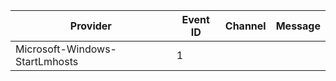 Provider                        |  Event ID  |  Channel  |  Message
--------------------------------|------------|-----------|---------
Microsoft-Windows-StartLmhosts  |  1         |           |